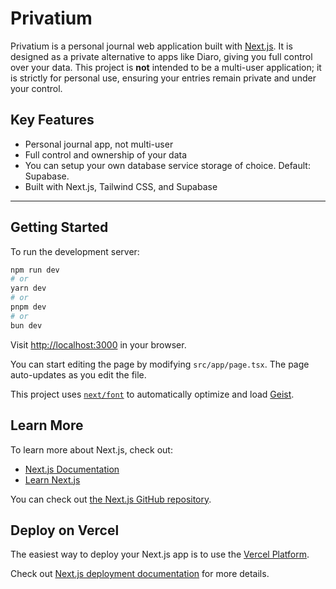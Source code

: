 
# Privatium

Privatium is a personal journal web application built with [Next.js](https://nextjs.org). It is designed as a private alternative to apps like Diaro, giving you full control over your data. This project is **not** intended to be a multi-user application; it is strictly for personal use, ensuring your entries remain private and under your control.

## Key Features

- Personal journal app, not multi-user
- Full control and ownership of your data
- You can setup your own database service storage of choice. Default: Supabase.
- Built with Next.js, Tailwind CSS, and Supabase

---


## Getting Started

To run the development server:

```bash
npm run dev
# or
yarn dev
# or
pnpm dev
# or
bun dev
```

Visit [http://localhost:3000](http://localhost:3000) in your browser.

You can start editing the page by modifying `src/app/page.tsx`. The page auto-updates as you edit the file.

This project uses [`next/font`](https://nextjs.org/docs/app/building-your-application/optimizing/fonts) to automatically optimize and load [Geist](https://vercel.com/font).


## Learn More

To learn more about Next.js, check out:

- [Next.js Documentation](https://nextjs.org/docs)
- [Learn Next.js](https://nextjs.org/learn)

You can check out [the Next.js GitHub repository](https://github.com/vercel/next.js).


## Deploy on Vercel

The easiest way to deploy your Next.js app is to use the [Vercel Platform](https://vercel.com/new?utm_medium=default-template&filter=next.js&utm_source=create-next-app&utm_campaign=create-next-app-readme).

Check out [Next.js deployment documentation](https://nextjs.org/docs/app/building-your-application/deploying) for more details.

